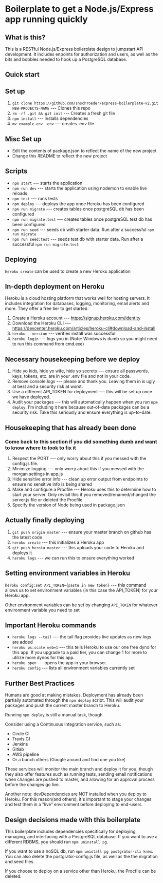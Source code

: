# Boilerplate to get a Node.js/Express app running quickly

## What is this?

This is a RESTful Node.js/Express boilerplate design to jumpstart API development. It includes enpoints for authorization and users, as well as the bits and bobbles needed to hook up a PostgreSQL database. 

## Quick start

## Set up

1. `git clone https://github.com/snschroeder/express-boilerplate-v2.git NEW-PROJECTS-NAME` --- Clones this repo
2. `rm -rf .git && git init` --- Creates a fresh git file
3. `npm install` --- Installs dependencies
4. `mv example.env .env` --- creates .env file

## Misc Set up

- Edit the contents of package.json to reflect the name of the new project
- Change this README to reflect the new project

## Scripts

- `npm start` --- starts the application
- `npm run dev` --- starts the application using nodemon to enable live reloads
- `npm test` --- runs tests
- `npm deploy` --- deploys the app once Heroku has been configured
- `npm run migrate` --- creates tables once postgreSQL db has been configured
- `npm run migrate:test` --- creates tables once postgreSQL test db has been configured
- `npm run seed` --- seeds db with starter data. Run after a successful `npm run migrate`
- `npm run seed:test` --- seeds test db with starter data. Run after a successful `npm run migrate:test`


## Deploying

`heroku create` can be used to create a new Heroku application

## In-depth deployment on Heroku

Heroku is a cloud hosting platform that works well for hosting servers. It includes integration for databases, logging, monitoring, email alerts and more. They offer a free tier to get started.

1. Create a Heroku account --- https://signup.heroku.com/identity
2. Download the Heroku CLI --- https://devcenter.heroku.com/articles/heroku-cli#download-and-install
3. `heroku --version` --- verifies install was successful
4. `heroku login` --- logs you in (Note: Windows is dumb so you might need to run this command from cmd.exe)

## Necessary housekeeping before we deploy

1. Hide yo kids, hide yo wife, hide yo secrets --- ensure all passwords, keys, tokens, etc. are in your .env file and not in your code.
2. Remove console.logs --- please and thank you. Leaving them in is ugly at best and a security risk at worst.  
3. Use a different API_TOKEN for deployment --- this will be set up once we have deployed.
4. Audit your packages --- this will automatically happen when you run `npm deploy`. I'm including it here because out-of-date packages can be a security risk. Take this seriously and ensure everything is up-to-date.

## Housekeeping that has already been done
### Come back to this section if you did something dumb and want to know where to look to fix it

1. Respect the PORT --- only worry about this if you messed with the config.js file.
2. Minimize logging --- only worry about this if you messed with the morgan settings in app.js
3. Hide sensitive error info --- clean up error output from endpoints to ensure no sensitive info is being shared
4. Make and configure a Procfile --- Heroku uses this to determine how to start your server. Only revisit this if you removed/renamed/changed the server.js file or deleted the Procfile
5. Specify the version of Node being used in package.json

## Actually finally deploying

1. `git push origin master` --- ensure your master branch on github has the latest code
2. `heroku create` --- this initializes a Heroku app
3. `git push heroku master` --- this uploads your code to Heroku and deploys it
4. `heroku logs` --- we can run this to ensure everything worked

## Setting environment variables in Heroku

`heroku config:set API_TOKEN={paste in new token}` --- this command allows us to set environment variables (in this case the API_TOKEN) for your Heroku app.

Other environment variables can be set by changing `API_TOKEN` for whatever environment variable you need to set

## Important Heroku commands

- `heroku logs --tail` --- the tail flag provides live updates as new logs are added
- `heroku ps:scale web=1` --- this tells Heroku to use our one free dyno for this app. If you upgrade to a paid tier, you can change 1 for more to utilize more dynos for this app.
- `heroku open` --- opens the app in your browser.
- `heroku config` --- lists all environment variables currently set

## Further Best Practices

Humans are good at making mistakes. Deployment has already been partially automated through the `npm deploy` script. This will audit your packages and push the current master branch to Heroku.

Running `npm deploy` is still a manual task, though.

Consider using a Continuous Integration service, such as:

- Circle CI
- Travis CI
- Jenkins
- Gitlab
- AWS pipeline
- Or a bunch others (Google around and find one you like)

These services will monitor the main branch and deploy it for you, though they also offer features such as running tests, sending email notifications when changes are pushed to master, and allowing for an approval process before the changes go live.

Another note: devDependencies are NOT installed when you deploy to Heroku. For this reason(and others), it's important to stage your changes and test them in a "live" environment before deploying to end-users.


## Design decisions made with this boilerplate

This boilerplate includes dependencies specifically for deploying, managing, and interfacing with a PostgreSQL database. If you want to use a different RDBMS, you should run `npm uninstall pg`. 

If you want to use a noSQL db, run `npm unistall pg postgrator-cli knex`. You can also delete the postgrator-config.js file, as well as the the migration and seed files.

If you choose to deploy on a service other than Heroku, the Procfile can be deleted.
